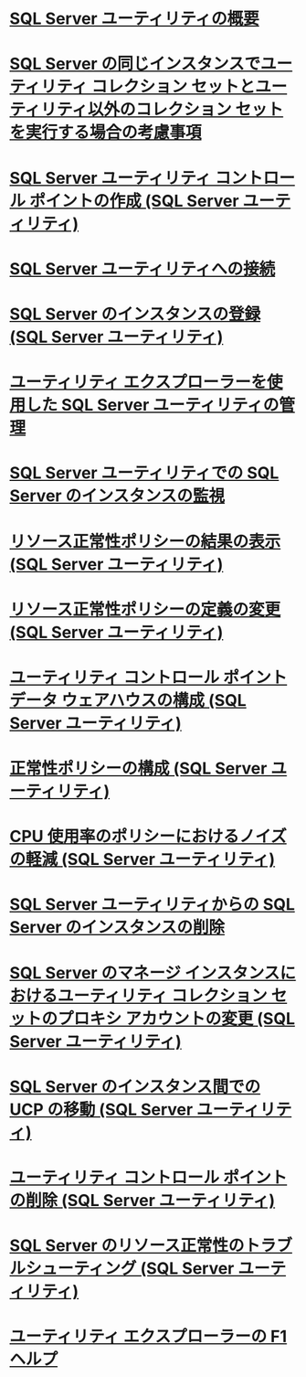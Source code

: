 # [SQL Server ユーティリティの概要](sql-server-utility-features-and-tasks.md)  
# [SQL Server の同じインスタンスでユーティリティ コレクション セットとユーティリティ以外のコレクション セットを実行する場合の考慮事項](run-utility-and-non-utility-collection-sets-on-same-sql-instance.md)  
# [SQL Server ユーティリティ コントロール ポイントの作成 (SQL Server ユーティリティ)](create-a-sql-server-utility-control-point-sql-server-utility.md)  
# [SQL Server ユーティリティへの接続](connect-to-a-sql-server-utility.md)  
# [SQL Server のインスタンスの登録 (SQL Server ユーティリティ)](enroll-an-instance-of-sql-server-sql-server-utility.md)  
# [ユーティリティ エクスプローラーを使用した SQL Server ユーティリティの管理](use-utility-explorer-to-manage-the-sql-server-utility.md)  
# [SQL Server ユーティリティでの SQL Server のインスタンスの監視](monitor-instances-of-sql-server-in-the-sql-server-utility.md)  
# [リソース正常性ポリシーの結果の表示 (SQL Server ユーティリティ)](view-resource-health-policy-results-sql-server-utility.md)  
# [リソース正常性ポリシーの定義の変更 (SQL Server ユーティリティ)](modify-a-resource-health-policy-definition-sql-server-utility.md)  
# [ユーティリティ コントロール ポイント データ ウェアハウスの構成 (SQL Server ユーティリティ)](configure-your-utility-control-point-data-warehouse-sql-server-utility.md)  
# [正常性ポリシーの構成 (SQL Server ユーティリティ)](configure-health-policies-sql-server-utility.md)  
# [CPU 使用率のポリシーにおけるノイズの軽減 (SQL Server ユーティリティ)](reduce-noise-in-cpu-utilization-policies-sql-server-utility.md)  
# [SQL Server ユーティリティからの SQL Server のインスタンスの削除](remove-an-instance-of-sql-server-from-the-sql-server-utility.md)  
# [SQL Server のマネージ インスタンスにおけるユーティリティ コレクション セットのプロキシ アカウントの変更 (SQL Server ユーティリティ)](change-proxy-account-for-utility-collection-on-managed-sql-server.md)  
# [SQL Server のインスタンス間での UCP の移動 (SQL Server ユーティリティ)](move-a-ucp-from-one-instance-of-sql-server-to-another-sql-server-utility.md)  
# [ユーティリティ コントロール ポイントの削除 (SQL Server ユーティリティ)](remove-a-utility-control-point-sql-server-utility.md)  
# [SQL Server のリソース正常性のトラブルシューティング (SQL Server ユーティリティ)](troubleshoot-sql-server-resource-health-sql-server-utility.md)  
# [ユーティリティ エクスプローラーの F1 ヘルプ](utility-explorer-f1-help.md)  
